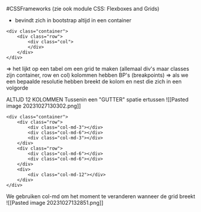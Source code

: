 #CSSFrameworks 
(zie ook module CSS: Flexboxes and Grids)
- bevindt zich in  bootstrap altijd in een container
```
<div class="container">
	<div class="row">
		<div class="col">
		</div>
	</div>
</div>
```
=> het lijkt op een tabel om een grid te maken 
(allemaal div's maar classes zijn container, row en col)
kolommen hebben BP's (breakpoints)
=> als we een bepaalde resolutie hebben breekt de kolom en nest die zich in een volgorde

ALTIJD 12 KOLOMMEN
Tussenin een "GUTTER" spatie ertussen
![[Pasted image 20231027130302.png]]
```
<div class="container">
	<div class="row">
		<div class="col-md-3"></div>
		<div class="col-md-6"></div>
		<div class="col-md-3"></div>		
	</div>
	<div class="row">
		<div class="col-md-6"></div>
		<div class="col-md-6"></div>
	</div>
	<div>
		<div class="col-md-12"></div>
	</div>
</div>
```
We gebruiken col-md om het moment te veranderen wanneer de grid breekt
![[Pasted image 20231027132851.png]]
